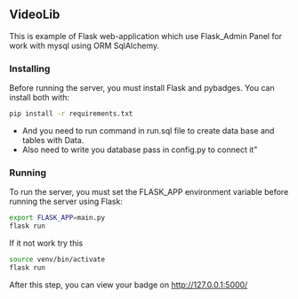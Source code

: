 ## VideoLib 

This is example of Flask web-application which use Flask_Admin Panel for work with mysql using ORM SqlAlchemy.

### Installing

Before running the server, you must install Flask and pybadges. You can install both with:

```sh
pip install -r requirements.txt
```

* And you need to run command in run.sql file to create data base and tables with Data.
* Also need to write you database pass in config.py to connect it"
### Running

To run the server, you must set the FLASK_APP environment variable before running the server using Flask:

```sh
export FLASK_APP=main.py
flask run
```

If it not work try this

```sh
source venv/bin/activate
flask run
```


After this step, you can view your badge on http://127.0.0.1:5000/